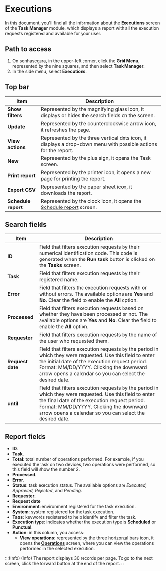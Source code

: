 # Executions

In this document, you'll find all the information about the **Executions** screen of the **Task Manager** module, which displays a report with all the execution requests registered and available for your user.

## Path to access
1. On senhasegura, in the upper-left corner, click the **Grid Menu**, represented by the nine squares, and then select **Task Manager**.
2. In the side menu, select **Executions**.

## Top bar

| **Item** | **Description** |
|----|----|
| **Show filters** | Represented by the magnifying glass icon, it displays or hides the search fields on the screen. |
| **Update**| Represented by the counterclockwise arrow icon, it refreshes the page. |
| **View actions** | Represented by the three vertical dots icon, it displays a drop-down menu with possible actions for the report. |
| **New**| Represented by the plus sign, it opens the Task screen.  |
| **Print report** | Represented by the printer icon, it opens a new page for printing the report.                                                     |
| **Export CSV**   | Represented by the paper sheet icon, it downloads the report. |
| **Schedule report** | Represented by the clock icon, it opens the [Schedule report](/v3-33/docs/general-information-how-to-issue-download-and-schedule-device-reports) screen.  |

## Search fields
| **Item**  | **Description**  |
|----|----|
| **ID** | Field that filters execution requests by their numerical identification code. This code is generated when the **Run task** button is clicked on the **Tasks** screen.  |
| **Task**| Field that filters execution requests by their registered name. |
| **Error**  | Field that filters the execution requests with or without errors. The available options are **Yes** and **No**. Clear the field to enable the **All** option.  |
| **Processed**  | Field that filters execution requests based on whether they have been processed or not. The available options are **Yes** and **No**. Clear the field to enable the **All** option. |
| **Requester**  | Field that filters execution requests by the name of the user who requested them. |
| **Request date** | Field that filters execution requests by the period in which they were requested. Use this field to enter the initial date of the execution request period. Format: MM/DD/YYYY. Clicking the downward arrow opens a calendar so you can select the desired date. |
| **until**| Field that filters execution requests by the period in which they were requested. Use this field to enter the final date of the execution request period. Format: MM/DD/YYYY. Clicking the downward arrow opens a calendar so you can select the desired date. |

## Report fields
* **ID**.
* **Task**.
* **Total**: total number of operations performed. For example, if you executed the task on two devices, two operations were performed, so this field will show the number 2.
* **Processed**.
* **Error**.
* **Status**: task execution status. The available options are *Executed, Approved, Rejected*, and *Pending*. 
* **Requester**.
* **Request date**.
* **Environment**: environment registered for the task execution.
* **System**: system registered for the task execution.
* **Tags**: keywords registered to help identify and filter the task.
* **Execution type**: indicates whether the execution type is **Scheduled** or **Punctual**.
* **Action**: in this column, you access:
    *  **View operations**: represented by the three horizontal bars icon, it opens the [**Operations**](/v3-33/docs/task-manager-operations) screen, where you can view the operations performed in the selected execution.

:::(Info) (Info)
The report displays 30 records per page. To go to the next screen, click the forward button at the end of the report.
:::
